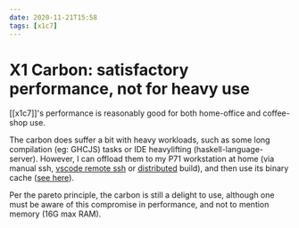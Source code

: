 ```yaml
---
date: 2020-11-21T15:58
tags: [x1c7]
---
```


# X1 Carbon: satisfactory performance, not for heavy use

[[x1c7]]'s performance is reasonably good for both home-office and coffee-shop use. 

The carbon does suffer a bit with heavy workloads, such as some long compilation (eg: GHCJS) tasks or IDE heavylifting (haskell-language-server). However, I can offload them to my P71 workstation at home (via manual ssh, [vscode remote ssh][vsr] or [distributed](https://nixos.wiki/wiki/Distributed_build) build), and then use its binary cache ([see here](https://twitter.com/sridca/status/1308808239677571072)). 

Per the pareto principle, the carbon is still a delight to use, although one must be aware of this compromise in performance, and not to mention memory (16G max RAM).

[vsr]: https://code.visualstudio.com/docs/remote/ssh